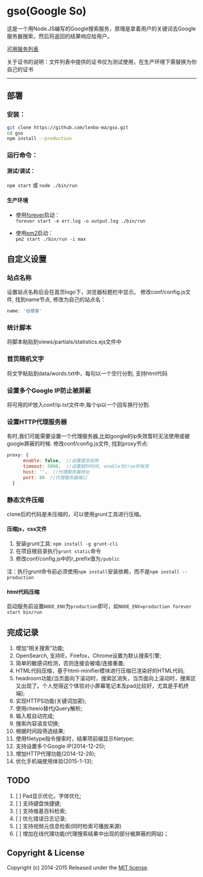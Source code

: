 gso(Google So)
===

这是一个用Node.JS编写的Google搜索服务，原理是拿着用户的关键词去Google服务器搜索，然后将返回的结果响应给用户。

[可用服务列表](https://github.com/lenbo-ma/gso/wiki/%E5%8F%AF%E7%94%A8%E6%9C%8D%E5%8A%A1%E5%88%97%E8%A1%A8)

关于证书的说明：文件列表中提供的证书仅为测试使用，在生产环境下需替换为你自己的证书

----

## 部署
### 安装：

```sh
git clone https://github.com/lenbo-ma/gso.git
cd gso
npm install --production
```

### 运行命令：

#### 测试/调试：
`npm start` 或 `node ./bin/run`

#### 生产环境

* 使用[forever](https://github.com/nodejitsu/forever)启动：  
`forever start -e err.log -o output.log ./bin/run`

* 使用[pm2](https://github.com/Unitech/pm2)启动：  
`pm2 start ./bin/run -i max`

## 自定义设置

### 站点名称
设置站点名称后会在首页logo下，浏览器标题栏中显示。
修改conf/config.js文件, 找到name节点, 修改为自己的站点名：

```javascript
name: '谷搜客'
```

### 统计脚本
将脚本粘贴到views/partials/statistics.ejs文件中

### 首页随机文字
将文字粘贴到data/words.txt中，每句以一个空行分割, 支持html代码

### 设置多个Google IP防止被屏蔽
将可用的IP放入conf/ip.txt文件中,每个ip以一个回车换行分割.

### 设置HTTP代理服务器
有时,我们可能需要设置一个代理服务器,比如google的ip失效暂时无法使用或被google屏蔽的时候.
修改conf/config.js文件, 找到proxy节点:

```javascript
proxy: { 
      enable: false,  //设置是否启用
      timeout: 5000,  //设置超时时间, enable为true时有效
      host: '',  //代理服务器地址
      port: 80  //代理服务器端口
  }
```

### 静态文件压缩
clone后的代码是未压缩的，可以使用grunt工具进行压缩。

#### 压缩js，css文件

1. 安装grunt工具: `npm install -g grunt-cli`
2. 在项目根目录执行`grunt static`命令
3. 修改conf/config.js中的r_prefix值为`/public`

注：执行grunt命令前必须使用`npm install`安装依赖，而不是`npm install --production`

#### html代码压缩

启动服务前设置`NODE_ENV`为`production`即可，如`NODE_ENV=production forever start bin/run`

## 完成记录
1. 增加“相关搜索”功能;
2. OpenSearch, 支持IE，Firefox，Chrome设置为默认搜索引擎;
3. 简单的敏感词检测，否则连接会被墙/连接重置;
4. HTML代码压缩，基于html-minifier模块进行压缩已渲染好的HTML代码;
5. headroom功能(当页面向下滚动时，搜索区消失，当页面向上滚动时，搜索区又出现了。个人觉得这个体验对小屏幕笔记本及pad比较好，尤其是手机终端);
6. 实现HTTPS功能(关键词加密);
7. 使用cheeio替代jQuery解析;
8. 输入框自动完成;
9. 搜索内容语言切换;
10. 根据时间段筛选结果;
11. 使用filetype指令搜索时，结果项前缀显示filetype;
12. 支持设置多个Google IP(2014-12-25);
13. 增加HTTP代理功能(2014-12-28);
14. 优化手机端使用体验(2015-1-13);

## TODO
1. [ ] Pad显示优化，字体优化;
2. [ ] 支持键盘快捷键;
3. [ ] 支持维基百科检索;
4. [ ] 优化错误日志记录;
5. [ ] 支持视频元信息检索(同时检索可播放来源)
6. [ ] 增加在线代理功能(代理搜索结果中出现的部分被屏蔽的网站)；

## Copyright & License

Copyright (c) 2014-2015  Released under the [MIT license](LICENSE).

